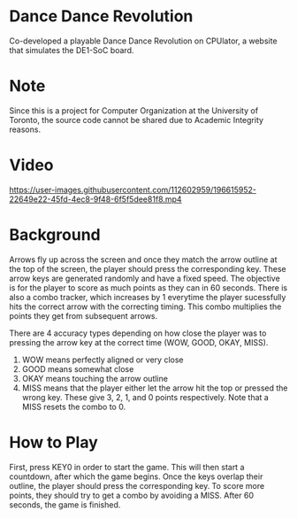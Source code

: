 # Dance Dance Revolution
Co-developed a playable Dance Dance Revolution on CPUlator, a website that simulates the DE1-SoC board.

# Note
Since this is a project for Computer Organization at the University of Toronto, the source code cannot be shared due to Academic Integrity reasons.

# Video
https://user-images.githubusercontent.com/112602959/196615952-22649e22-45fd-4ec8-9f48-6f5f5dee81f8.mp4

# Background
Arrows fly up across the screen and once they match the arrow outline at the top of the screen, the player should press the corresponding key.
These arrow keys are generated randomly and have a fixed speed.
The objective is for the player to score as much points as they can in 60 seconds.
There is also a combo tracker, which increases by 1 everytime the player sucessfully hits the correct arrow with the correcting timing.
This combo multiplies the points they get from subsequent arrows.

There are 4 accuracy types depending on how close the player was to pressing the arrow key at the correct time (WOW, GOOD, OKAY, MISS).
1. WOW means perfectly aligned or very close
2. GOOD means somewhat close
3. OKAY means touching the arrow outline
4. MISS means that the player either let the arrow hit the top or pressed the wrong key.
These give 3, 2, 1, and 0 points respectively.
Note that a MISS resets the combo to 0.

# How to Play
First, press KEY0 in order to start the game.
This will then start a countdown, after which the game begins.
Once the keys overlap their outline, the player should press the corresponding key.
To score more points, they should try to get a combo by avoiding a MISS.
After 60 seconds, the game is finished.

